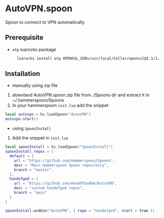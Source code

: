 # AutoVPN.spoon

Spoon to connect to VPN automatically

## Prerequisite
- `otp` luarocks package
  ```sh
    luarocks install otp OPENSSL_DIR=/usr/local/Cellar/openssl@1.1/1.1.1t CRYPTO_DIR=/usr/local/Cellar/openssl@1.1/1.1.1t
  ```

## Installation

- manually using zip file

1. downlaod AutoVPN.spoon.zip file from ./Spoons dir and extract it in ~/.hammerspoon/Spoons
2. In your hammerspoon `init.lua` add the snippet
  ```lua
  local autovpn = hs.loadSpoon("AutoVPN")
  autovpn.start()
  ```

- using `SpoonInstall`
1. Add the snippet in `init.lua`
```lua
local spoonInstall = hs.loadSpoon("SpoonInstall")
spoonInstall.repos = {
  default = {
    url = "https://github.com/Hammerspoon/Spoons",
    desc = "Main Hammerspoon Spoon repository",
    branch = "master",
  },
  handofgod = {
    url = "https://github.com/HandOfGod94/AutoVPN",
    desc = "custom handofgod repos",
    branch = "main"
  }
}

spoonInstall:andUse("AutoVPN", { repo = "handofgod", start = true })
```
